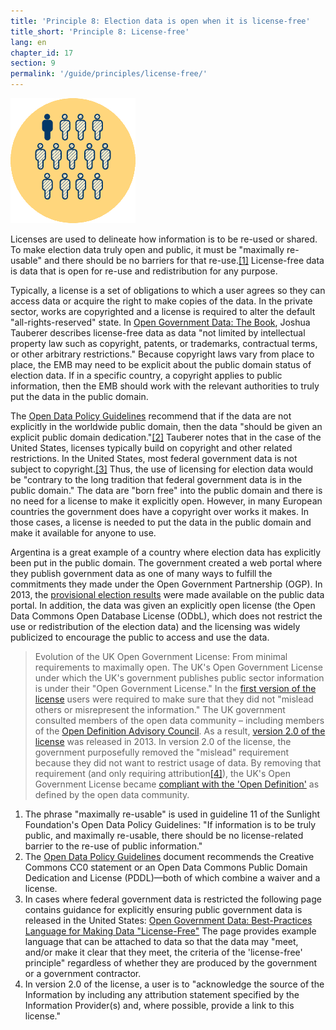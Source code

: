 ```yaml
---
title: 'Principle 8: Election data is open when it is license-free'
title_short: 'Principle 8: License-free'
lang: en
chapter_id: 17
section: 9
permalink: '/guide/principles/license-free/'
---
```


![License-free](/assets/images/inventory/principles/license-free.png)

Licenses are used to delineate how information is to be re-used or shared. To make election data truly open and public, it must be "maximally re-usable" and there should be no barriers for that re-use.[\[1\]](#footnote-1) License-free data is data that is open for re-use and redistribution for any purpose.

Typically, a license is a set of obligations to which a user agrees so they can access data or acquire the right to make copies of the data. In the private sector, works are copyrighted and a license is required to alter the default "all-rights-reserved" state. In [Open Government Data: The Book](https://opengovdata.io/2014/no-discrimination-license-free/), Joshua Tauberer describes license-free data as data "not limited by intellectual property law such as copyright, patents, or trademarks, contractual terms, or other arbitrary restrictions." Because copyright laws vary from place to place, the EMB may need to be explicit about the public domain status of election data. If in a specific country, a copyright applies to public information, then the EMB should work with the relevant authorities to truly put the data in the public domain.

The [Open Data Policy Guidelines](http://sunlightfoundation.com/opendataguidelines/#license-free) recommend that if the data are not explicitly in the worldwide public domain, then the data "should be given an explicit public domain dedication."[\[2\]](#footnote-2) Tauberer notes that in the case of the United States, licenses typically build on copyright and other related restrictions. In the United States, most federal government data is not subject to copyright.[\[3\]](#footnote-3) Thus, the use of licensing for election data would be "contrary to the long tradition that federal government data is in the public domain." The data are "born free" into the public domain and there is no need for a license to make it explicitly open. However, in many European countries the government does have a copyright over works it makes. In those cases, a license is needed to put the data in the public domain and make it available for anyone to use.

Argentina is a great example of a country where election data has explicitly been put in the public domain. The government created a web portal where they publish government data as one of many ways to fulfill the commitments they made under the Open Government Partnership (OGP). In 2013, the [provisional election results](http://datospublicos.gob.ar/data/dataset/elecciones-2013) were made available on the public data portal. In addition, the data was given an explicitly open license (the Open Data Commons Open Database License (ODbL), which does not restrict the use or redistribution of the election data) and the licensing was widely publicized to encourage the public to access and use the data.

> Evolution of the UK Open Government License: From minimal requirements to maximally open. The UK's Open Government License under which the UK's government publishes public sector information is under their "Open Government License." In the [first version of the license](http://www.nationalarchives.gov.uk/doc/open-government-licence/version/1/) users were required to make sure that they did not "mislead others or misrepresent the information." The UK government consulted members of the open data community – including members of the [Open Definition Advisory Council](http://opendefinition.org/advisory-council/). As a result, [version 2.0 of the license](http://www.nationalarchives.gov.uk/doc/open-government-licence/version/2/) was released in 2013. In version 2.0 of the license, the government purposefully removed the "mislead" requirement because they did not want to restrict usage of data. By removing that requirement (and only requiring attribution[\[4\]](#footnote-4)), the UK's Open Government License became [compliant with the 'Open Definition'](http://opendefinition.org/licenses/process/) as defined by the open data community.

1.  [](#reference-1)The phrase "maximally re-usable" is used in guideline 11 of the Sunlight Foundation's Open Data Policy Guidelines: "If information is to be truly public, and maximally re-usable, there should be no license-related barrier to the re-use of public information."
2.  [](#reference-2)The [Open Data Policy Guidelines](http://sunlightfoundation.com/opendataguidelines/#license-free) document recommends the Creative Commons CC0 statement or an Open Data Commons Public Domain Dedication and License (PDDL)—both of which combine a waiver and a license.
3.  [](#reference-3)In cases where federal government data is restricted the following page contains guidance for explicitly ensuring public government data is released in the United States: [Open Government Data: Best-Practices Language for Making Data "License-Free"](https://theunitedstates.io/licensing/) The page provides example language that can be attached to data so that the data may "meet, and/or make it clear that they meet, the criteria of the 'license-free' principle" regardless of whether they are produced by the government or a government contractor.
4.  [](#reference-4)In version 2.0 of the license, a user is to "acknowledge the source of the Information by including any attribution statement specified by the Information Provider(s) and, where possible, provide a link to this license."
